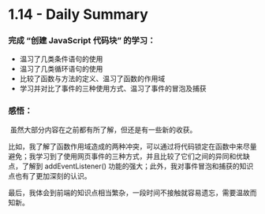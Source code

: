 # 1.14 - Daily Summary



### 完成 “创建 JavaScript 代码块” 的学习：

- 温习了几类条件语句的使用
- 温习了几类循环语句的使用
- 比较了函数与方法的定义、温习了函数的作用域
- 学习并对比了事件的三种使用方式、温习了事件的冒泡及捕获



### 感悟：

​	虽然大部分内容在之前都有所了解，但还是有一些新的收获。

​	比如，我了解了函数作用域造成的两种冲突，可以通过将代码锁定在函数中来尽量避免；我学习到了使用网页事件的三种方式，并且比较了它们之间的异同和优缺点，了解到 addEventListener() 功能的强大；此外，我对事件冒泡和捕获的知识点也有了更加深刻的认识。

​	最后，我体会到前端的知识点相当繁杂，一段时间不接触就容易遗忘，需要温故而知新。